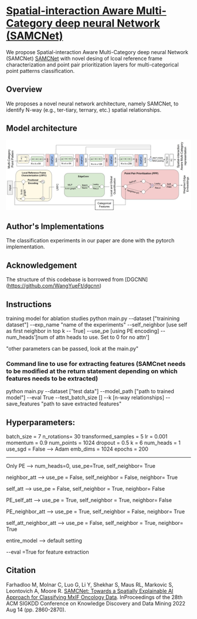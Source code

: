 
# [Spatial-interaction Aware Multi-Category deep neural Network (SAMCNet)](https://github.com/majid-farhadloo/SAMCNet) 
We propose  Spatial-interaction Aware Multi-Category deep neural Network (SAMCNet) [SAMCNet](https://github.com/majid-farhadloo/SAMCNet) with novel desing of lcoal reference frame characterization and point pair prioritization layers for multi-categorical point patterns classification. 

## Overview
We proposes a novel neural network architecture, namely SAMCNet, to identify N-way (e.g., ter-tiary, ternary, etc.) spatial relationships.

## Model architecture

<img src='./SAMCNetArch.jpg' width=800>

## Author's Implementations

The classification experiments in our paper are done with the pytorch implementation.


## Acknowledgement
The structure of this codebase is borrowed from [DGCNN] (https://github.com/WangYueFt/dgcnn)


## Instructions

training model for ablation studies
python main.py --dataset ["trainining dataset"] --exp_name "name of the experiments" --self_neighbor [use self as first neighbor in top k -- True] --use_pe [using PE encoding]
 --num_heads'[num of attn heads to use. Set to 0 for no attn'] 

"other parameters can be passed, look at the main.py" 

### Command line to use for extracting features (SAMCnet needs to be modified at the return statement depending on which features needs to be extracted)
python main.py --dataset ["test data"] --model_path ["path to trained model"] --eval True --test_batch_size [] --k [n-way relationships]  --save_features "path to save extracted features"


## Hyperparameters:
batch_size = 7
n_rotations= 30
transformed_samples = 5
lr = 0.001
momentum = 0.9
num_points = 1024
dropout = 0.5
k = 6
num_heads = 1
use_sgd = False --> Adam
emb_dims = 1024
epochs = 200

---------------------------------------------------------------------------
Only PE -->  num_heads=0, use_pe=True, self_neighbor= True

neighbor_att --> use_pe = False, self_neighbor = False, neighbor= True

self_att --> use_pe = False, self_neighbor = True, neighbor= False

PE_self_att --> use_pe = True, self_neighbor = True, neighbor= False

PE_neighbor_att -->  use_pe = True, self_neighbor = False, neighbor= True

self_att_neighbor_att --> use_pe = False, self_neighbor = True, neighbor= True

entire_model --> default setting

--eval =True for feature extraction


## Citation
Farhadloo M, Molnar C, Luo G, Li Y, Shekhar S, Maus RL, Markovic S, Leontovich A, Moore R. [SAMCNet: Towards a Spatially Explainable AI Approach for Classifying MxIF Oncology Data](https://dl.acm.org/doi/abs/10.1145/3534678.3539168?casa_token=_NaMw5WET6QAAAAA:uzW72DX4gxaqiwqP80FwHeuKr6jWfLPlPoz1vHsRVT-OqPFVb7eM8OP0_oBXCKYGhj5eol8AZew). InProceedings of the 28th ACM SIGKDD Conference on Knowledge Discovery and Data Mining 2022 Aug 14 (pp. 2860-2870).
